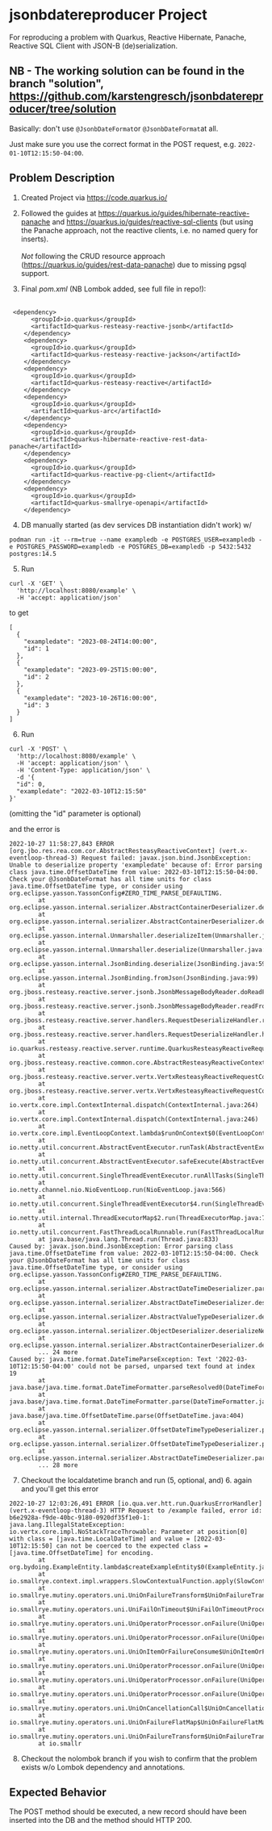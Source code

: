 # jsonbdatereproducer Project

For reproducing a problem with Quarkus, Reactive Hibernate, Panache, Reactive SQL Client with JSON-B (de)serialization.

## NB - The working solution can be found in the branch "solution", https://github.com/karstengresch/jsonbdatereproducer/tree/solution
Basically: don't use `@JsonbDateFormat`or `@JsonbDateFormat`at all. 

Just make sure you use the correct format in the POST request, e.g. `2022-01-10T12:15:50-04:00`.


## Problem Description

1. Created Project via https://code.quarkus.io/

2. Followed the guides at https://quarkus.io/guides/hibernate-reactive-panache and https://quarkus.io/guides/reactive-sql-clients (but using the Panache approach, not the reactive clients, i.e. no named query for inserts).<br /><br />*Not* following the CRUD resource approach (https://quarkus.io/guides/rest-data-panache) due to missing pgsql support.

3. Final _pom.xml_ (NB Lombok added, see full file in repo!):<br /><br />
```
 <dependency>
      <groupId>io.quarkus</groupId>
      <artifactId>quarkus-resteasy-reactive-jsonb</artifactId>
    </dependency>
    <dependency>
      <groupId>io.quarkus</groupId>
      <artifactId>quarkus-resteasy-reactive-jackson</artifactId>
    </dependency>
    <dependency>
      <groupId>io.quarkus</groupId>
      <artifactId>quarkus-resteasy-reactive</artifactId>
    </dependency>
    <dependency>
      <groupId>io.quarkus</groupId>
      <artifactId>quarkus-arc</artifactId>
    </dependency>
    <dependency>
      <groupId>io.quarkus</groupId>
      <artifactId>quarkus-hibernate-reactive-rest-data-panache</artifactId>
    </dependency>
    <dependency>
      <groupId>io.quarkus</groupId>
      <artifactId>quarkus-reactive-pg-client</artifactId>
    </dependency>
    <dependency>
      <groupId>io.quarkus</groupId>
      <artifactId>quarkus-smallrye-openapi</artifactId>
    </dependency>
```

4. DB manually started (as dev services DB instantiation didn't work) w/

```podman run -it --rm=true --name exampledb -e POSTGRES_USER=exampledb -e POSTGRES_PASSWORD=exampledb -e POSTGRES_DB=exampledb -p 5432:5432 postgres:14.5```

5. Run 

```
curl -X 'GET' \
  'http://localhost:8080/example' \
  -H 'accept: application/json'
```

to get

```
[
  {
    "exampledate": "2023-08-24T14:00:00",
    "id": 1
  },
  {
    "exampledate": "2023-09-25T15:00:00",
    "id": 2
  },
  {
    "exampledate": "2023-10-26T16:00:00",
    "id": 3
  }
]
```


6. Run 

```
curl -X 'POST' \
  'http://localhost:8080/example' \
  -H 'accept: application/json' \
  -H 'Content-Type: application/json' \
  -d '{
  "id": 0,
  "exampledate": "2022-03-10T12:15:50"
}'
```

(omitting the "id" parameter is optional)

and the error is

```
2022-10-27 11:58:27,843 ERROR [org.jbo.res.rea.com.cor.AbstractResteasyReactiveContext] (vert.x-eventloop-thread-3) Request failed: javax.json.bind.JsonbException: Unable to deserialize property 'exampledate' because of: Error parsing class java.time.OffsetDateTime from value: 2022-03-10T12:15:50-04:00. Check your @JsonbDateFormat has all time units for class java.time.OffsetDateTime type, or consider using org.eclipse.yasson.YassonConfig#ZERO_TIME_PARSE_DEFAULTING.
        at org.eclipse.yasson.internal.serializer.AbstractContainerDeserializer.deserializeInternal(AbstractContainerDeserializer.java:100)
        at org.eclipse.yasson.internal.serializer.AbstractContainerDeserializer.deserialize(AbstractContainerDeserializer.java:64)
        at org.eclipse.yasson.internal.Unmarshaller.deserializeItem(Unmarshaller.java:62)
        at org.eclipse.yasson.internal.Unmarshaller.deserialize(Unmarshaller.java:51)
        at org.eclipse.yasson.internal.JsonBinding.deserialize(JsonBinding.java:59)
        at org.eclipse.yasson.internal.JsonBinding.fromJson(JsonBinding.java:99)
        at org.jboss.resteasy.reactive.server.jsonb.JsonbMessageBodyReader.doReadFrom(JsonbMessageBodyReader.java:57)
        at org.jboss.resteasy.reactive.server.jsonb.JsonbMessageBodyReader.readFrom(JsonbMessageBodyReader.java:39)
        at org.jboss.resteasy.reactive.server.handlers.RequestDeserializeHandler.readFrom(RequestDeserializeHandler.java:122)
        at org.jboss.resteasy.reactive.server.handlers.RequestDeserializeHandler.handle(RequestDeserializeHandler.java:81)
        at io.quarkus.resteasy.reactive.server.runtime.QuarkusResteasyReactiveRequestContext.invokeHandler(QuarkusResteasyReactiveRequestContext.java:108)
        at org.jboss.resteasy.reactive.common.core.AbstractResteasyReactiveContext.run(AbstractResteasyReactiveContext.java:145)
        at org.jboss.resteasy.reactive.server.vertx.VertxResteasyReactiveRequestContext$1$1.handle(VertxResteasyReactiveRequestContext.java:78)
        at org.jboss.resteasy.reactive.server.vertx.VertxResteasyReactiveRequestContext$1$1.handle(VertxResteasyReactiveRequestContext.java:75)
        at io.vertx.core.impl.ContextInternal.dispatch(ContextInternal.java:264)
        at io.vertx.core.impl.ContextInternal.dispatch(ContextInternal.java:246)
        at io.vertx.core.impl.EventLoopContext.lambda$runOnContext$0(EventLoopContext.java:43)
        at io.netty.util.concurrent.AbstractEventExecutor.runTask(AbstractEventExecutor.java:174)
        at io.netty.util.concurrent.AbstractEventExecutor.safeExecute(AbstractEventExecutor.java:167)
        at io.netty.util.concurrent.SingleThreadEventExecutor.runAllTasks(SingleThreadEventExecutor.java:470)
        at io.netty.channel.nio.NioEventLoop.run(NioEventLoop.java:566)
        at io.netty.util.concurrent.SingleThreadEventExecutor$4.run(SingleThreadEventExecutor.java:997)
        at io.netty.util.internal.ThreadExecutorMap$2.run(ThreadExecutorMap.java:74)
        at io.netty.util.concurrent.FastThreadLocalRunnable.run(FastThreadLocalRunnable.java:30)
        at java.base/java.lang.Thread.run(Thread.java:833)
Caused by: javax.json.bind.JsonbException: Error parsing class java.time.OffsetDateTime from value: 2022-03-10T12:15:50-04:00. Check your @JsonbDateFormat has all time units for class java.time.OffsetDateTime type, or consider using org.eclipse.yasson.YassonConfig#ZERO_TIME_PARSE_DEFAULTING.
        at org.eclipse.yasson.internal.serializer.AbstractDateTimeDeserializer.parseWithFormatterInternal(AbstractDateTimeDeserializer.java:135)
        at org.eclipse.yasson.internal.serializer.AbstractDateTimeDeserializer.deserialize(AbstractDateTimeDeserializer.java:59)
        at org.eclipse.yasson.internal.serializer.AbstractValueTypeDeserializer.deserialize(AbstractValueTypeDeserializer.java:64)
        at org.eclipse.yasson.internal.serializer.ObjectDeserializer.deserializeNext(ObjectDeserializer.java:183)
        at org.eclipse.yasson.internal.serializer.AbstractContainerDeserializer.deserializeInternal(AbstractContainerDeserializer.java:94)
        ... 24 more
Caused by: java.time.format.DateTimeParseException: Text '2022-03-10T12:15:50-04:00' could not be parsed, unparsed text found at index 19
        at java.base/java.time.format.DateTimeFormatter.parseResolved0(DateTimeFormatter.java:2055)
        at java.base/java.time.format.DateTimeFormatter.parse(DateTimeFormatter.java:1954)
        at java.base/java.time.OffsetDateTime.parse(OffsetDateTime.java:404)
        at org.eclipse.yasson.internal.serializer.OffsetDateTimeTypeDeserializer.parseWithFormatter(OffsetDateTimeTypeDeserializer.java:58)
        at org.eclipse.yasson.internal.serializer.OffsetDateTimeTypeDeserializer.parseWithFormatter(OffsetDateTimeTypeDeserializer.java:28)
        at org.eclipse.yasson.internal.serializer.AbstractDateTimeDeserializer.parseWithFormatterInternal(AbstractDateTimeDeserializer.java:133)
        ... 28 more
```

7. Checkout the localdatetime branch and run (5, optional, and) 6. again and you'll get this error

```
2022-10-27 12:03:26,491 ERROR [io.qua.ver.htt.run.QuarkusErrorHandler] (vert.x-eventloop-thread-3) HTTP Request to /example failed, error id: b6e2928a-f9de-40bc-9180-0920df35f1e0-1: java.lang.IllegalStateException: io.vertx.core.impl.NoStackTraceThrowable: Parameter at position[0] with class = [java.time.LocalDateTime] and value = [2022-03-10T12:15:50] can not be coerced to the expected class = [java.time.OffsetDateTime] for encoding.
        at org.bydoing.ExampleEntity.lambda$createExampleEntity$0(ExampleEntity.java:49)
        at io.smallrye.context.impl.wrappers.SlowContextualFunction.apply(SlowContextualFunction.java:21)
        at io.smallrye.mutiny.operators.uni.UniOnFailureTransform$UniOnFailureTransformProcessor.onFailure(UniOnFailureTransform.java:54)
        at io.smallrye.mutiny.operators.uni.UniFailOnTimeout$UniFailOnTimeoutProcessor.onFailure(UniFailOnTimeout.java:80)
        at io.smallrye.mutiny.operators.uni.UniOperatorProcessor.onFailure(UniOperatorProcessor.java:54)
        at io.smallrye.mutiny.operators.uni.UniOperatorProcessor.onFailure(UniOperatorProcessor.java:54)
        at io.smallrye.mutiny.operators.uni.UniOnItemOrFailureConsume$UniOnItemOrFailureConsumeProcessor.onFailure(UniOnItemOrFailureConsume.java:46)
        at io.smallrye.mutiny.operators.uni.UniOperatorProcessor.onFailure(UniOperatorProcessor.java:54)
        at io.smallrye.mutiny.operators.uni.UniOperatorProcessor.onFailure(UniOperatorProcessor.java:54)
        at io.smallrye.mutiny.operators.uni.UniOperatorProcessor.onFailure(UniOperatorProcessor.java:54)
        at io.smallrye.mutiny.operators.uni.UniOnCancellationCall$UniOnCancellationCallProcessor.onFailure(UniOnCancellationCall.java:59)
        at io.smallrye.mutiny.operators.uni.UniOnFailureFlatMap$UniOnFailureFlatMapProcessor.onFailure(UniOnFailureFlatMap.java:62)
        at io.smallrye.mutiny.operators.uni.UniOnFailureTransform$UniOnFailureTransformProcessor.onFailure(UniOnFailureTransform.java:64)
        at io.smallr
```

8. Checkout the nolombok branch if you wish to confirm that the problem exists w/o Lombok dependency and annotations.

## Expected Behavior
The POST method should be executed, a new record should have been inserted into the DB and the method should HTTP 200.


